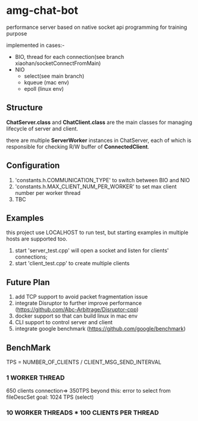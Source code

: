 # amg-chat-bot
performance server based on native socket api programming for training purpose

implemented in cases:-
- BIO, thread for each connection(see branch xiaohan/socketConnectFromMain)
- NIO
  - select(see main branch)
  - kqueue (mac env)
  - epoll (linux env)

## Structure
**ChatServer.class** and **ChatClient.class** are the main classes for managing lifecycle of server and client. 

there are multiple **ServerWorker** instances in ChatServer, each of which is responsible for checking R/W buffer of **ConnectedClient**.

## Configuration
1. 'constants.h.COMMUNICATION_TYPE' to switch between BIO and NIO 
2. 'constants.h.MAX_CLIENT_NUM_PER_WORKER' to set max client number per worker thread
3. TBC

## Examples
this project use LOCALHOST to run test, but starting examples in multiple hosts are supported too. 
1. start 'server_test.cpp' will open a socket and listen for clients' connections; 
2. start 'client_test.cpp' to create multiple clients 


## Future Plan
1. add TCP support to avoid packet fragmentation issue 
2. integrate Disruptor to further improve performance (https://github.com/Abc-Arbitrage/Disruptor-cpp)
3. docker support so that can build linux in mac env
4. CLI support to control server and client
5. integrate google benchmark (https://github.com/google/benchmark)

## BenchMark
TPS = NUMBER_OF_CLIENTS / CLIENT_MSG_SEND_INTERVAL

### 1 WORKER THREAD
650 clients connection=> 350TPS
beyond this: error to select from fileDescSet
goal: 1024 TPS (select)

### 10 WORKER THREADS * 100 CLIENTS PER THREAD





